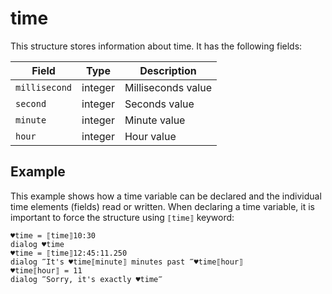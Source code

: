 # time

This structure stores information about time. It has the following fields:

| Field         | Type    | Description         |
| ------------- | ------- | ------------------- |
| `millisecond` | integer | Milliseconds value  |
| `second`      | integer | Seconds value       |
| `minute`      | integer | Minute value        |
| `hour`        | integer | Hour value          |

## Example

This example shows how a time variable can be declared and the individual time elements (fields) read or written. When declaring a time variable, it is important to force the structure using `⟦time⟧` keyword:

```G1ANT
♥time = ⟦time⟧10:30
dialog ♥time
♥time = ⟦time⟧12:45:11.250
dialog ‴It's ♥time⟦minute⟧ minutes past ‴♥time⟦hour⟧
♥time⟦hour⟧ = 11
dialog ‴Sorry, it's exactly ♥time‴
```
